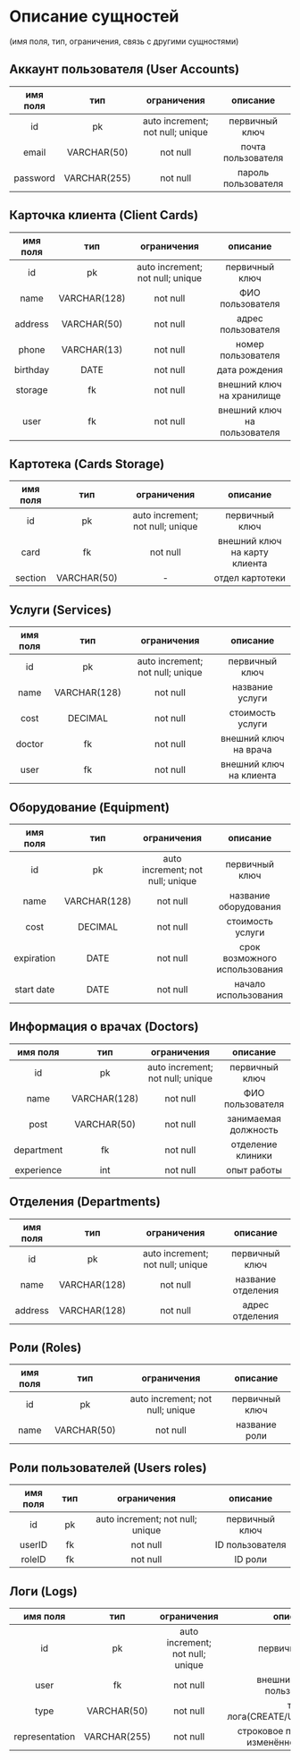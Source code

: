 # Описание сущностей
(имя поля, тип, ограничения, связь с другими сущностями)
## Аккаунт пользователя (User Accounts)
|имя поля | тип | ограничения | описание |
|:---:|:---:|:---:|:---:|
| id | pk | auto increment; not null; unique | первичный ключ |
| email | VARCHAR(50) | not null | почта пользователя |
| password | VARCHAR(255) | not null | пароль пользователя |
## Карточка клиента (Client Cards)
|имя поля | тип | ограничения | описание |
|:---:|:---:|:---:|:---:|
| id | pk | auto increment; not null; unique | первичный ключ |
| name | VARCHAR(128) | not null | ФИО пользователя |
| address | VARCHAR(50) | not null | адрес пользователя |
| phone | VARCHAR(13) | not null | номер пользователя |
| birthday | DATE | not null | дата рождения |
| storage | fk | not null | внешний ключ на хранилище |
| user | fk | not null | внешний ключ на пользователя |
## Картотека (Cards Storage)
|имя поля | тип | ограничения | описание |
|:---:|:---:|:---:|:---:|
| id | pk | auto increment; not null; unique | первичный ключ |
| card | fk | not null | внешний ключ на карту клиента |
| section | VARCHAR(50) | - | отдел картотеки |
## Услуги (Services)
|имя поля | тип | ограничения | описание |
|:---:|:---:|:---:|:---:|
| id | pk | auto increment; not null; unique | первичный ключ |
| name | VARCHAR(128) | not null | название услуги |
| cost | DECIMAL | not null | стоимость услуги |
| doctor | fk | not null | внешний ключ на врача |
| user | fk | not null | внешний ключ на клиента |
## Оборудование (Equipment)
|имя поля | тип | ограничения | описание |
|:---:|:---:|:---:|:---:|
| id | pk | auto increment; not null; unique | первичный ключ |
| name | VARCHAR(128) | not null | название оборудования |
| cost | DECIMAL | not null | стоимость услуги |
| expiration | DATE | not null | срок возможного использования |
| start date | DATE | not null | начало использования |
## Информация о врачах (Doctors)
|имя поля | тип | ограничения | описание |
|:---:|:---:|:---:|:---:|
| id | pk | auto increment; not null; unique | первичный ключ |
| name | VARCHAR(128) | not null | ФИО пользователя |
| post | VARCHAR(50) | not null | занимаемая должность |
| department | fk | not null | отделение клиники |
| experience | int | not null | опыт работы |
## Отделения (Departments)
|имя поля | тип | ограничения | описание |
|:---:|:---:|:---:|:---:|
| id | pk | auto increment; not null; unique | первичный ключ |
| name | VARCHAR(128) | not null | название отделения |
address | VARCHAR(128) | not null | адрес отделения |
## Роли (Roles)
|имя поля | тип | ограничения | описание |
|:---:|:---:|:---:|:---:|
| id | pk | auto increment; not null; unique | первичный ключ |
| name | VARCHAR(50) | not null | название роли |
## Роли пользователей (Users roles)
|имя поля | тип | ограничения | описание |
|:---:|:---:|:---:|:---:|
| id | pk | auto increment; not null; unique | первичный ключ |
| userID | fk | not null | ID пользователя |
| roleID | fk | not null | ID роли |
## Логи (Logs)
|имя поля | тип | ограничения | описание |
|:---:|:---:|:---:|:---:|
| id | pk | auto increment; not null; unique | первичный ключ |
| user | fk | not null | внешний ключ на пользователя |
| type | VARCHAR(50) | not null | тип лога(CREATE/UPDATE/DELETE) |
| representation | VARCHAR(255) | not null | строковое представление изменённого кортежа |